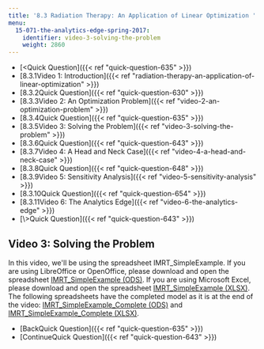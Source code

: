 ```yaml
---
title: '8.3 Radiation Therapy: An Application of Linear Optimization '
menu:
  15-071-the-analytics-edge-spring-2017:
    identifier: video-3-solving-the-problem
    weight: 2860
---
```

*   [<Quick Question]({{< ref "quick-question-635" >}})
*   [8.3.1Video 1: Introduction]({{< ref "radiation-therapy-an-application-of-linear-optimization" >}})
*   [8.3.2Quick Question]({{< ref "quick-question-630" >}})
*   [8.3.3Video 2: An Optimization Problem]({{< ref "video-2-an-optimization-problem" >}})
*   [8.3.4Quick Question]({{< ref "quick-question-635" >}})
*   [8.3.5Video 3: Solving the Problem]({{< ref "video-3-solving-the-problem" >}})
*   [8.3.6Quick Question]({{< ref "quick-question-643" >}})
*   [8.3.7Video 4: A Head and Neck Case]({{< ref "video-4-a-head-and-neck-case" >}})
*   [8.3.8Quick Question]({{< ref "quick-question-648" >}})
*   [8.3.9Video 5: Sensitivity Analysis]({{< ref "video-5-sensitivity-analysis" >}})
*   [8.3.10Quick Question]({{< ref "quick-question-654" >}})
*   [8.3.11Video 6: The Analytics Edge]({{< ref "video-6-the-analytics-edge" >}})
*   [\\>Quick Question]({{< ref "quick-question-643" >}})

Video 3: Solving the Problem
----------------------------

In this video, we'll be using the spreadsheet IMRT\_SimpleExample. If you are using LibreOffice or OpenOffice, please download and open the spreadsheet [IMRT\_SimpleExample (ODS)](https://open-learning-course-data.s3.amazonaws.com/15-071-the-analytics-edge-spring-2017/4b6d3e73dd08ac4f47d09fd11b42adb6_IMRT_SimpleExample.ods). If you are using Microsoft Excel, please download and open the spreadsheet [IMRT\_SimpleExample (XLSX)](https://open-learning-course-data.s3.amazonaws.com/15-071-the-analytics-edge-spring-2017/d446b84ee7b14b674346648750f18c47_IMRT_SimpleExample.xlsx). The following spreadsheets have the completed model as it is at the end of the video: [IMRT\_SimpleExample\_Complete (ODS)](https://open-learning-course-data.s3.amazonaws.com/15-071-the-analytics-edge-spring-2017/64e7530a9b382d46159a2985e5a5875c_IMRT_SimpleExample_Complete.ods) and [IMRT\_SimpleExample\_Complete (XLSX)](https://open-learning-course-data.s3.amazonaws.com/15-071-the-analytics-edge-spring-2017/9edadecb282615e1bb977ad896d46f84_IMRT_SimpleExample_Complete.xlsx).

*   [BackQuick Question]({{< ref "quick-question-635" >}})
*   [ContinueQuick Question]({{< ref "quick-question-643" >}})